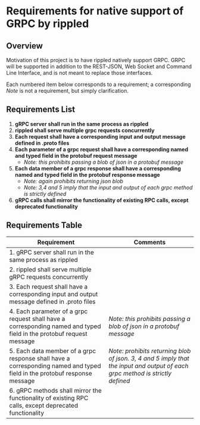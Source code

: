 # Requirements for native support of GRPC by rippled
## Overview
Motivation of this project is to have rippled natively support GRPC. GRPC will be supported in addition to the REST-JSON, Web Socket and Command Line Interface, and is not meant to replace those interfaces.

Each numbered item below corresponds to a requirement; a corresponding *Note* is not a requirement, but simply clarification.

## Requirements List

1. **gRPC server shall run in the same process as rippled**
2. **rippled shall serve multiple grpc requests concurrently**
3. **Each request shall have a corresponding input and output message defined in .proto files**
4. **Each parameter of a grpc request shall have a corresponding named and typed field in the protobuf request message**
    - *Note: this prohibits passing a blob of json in a protobuf message*
5. **Each data member of a grpc response shall have a corresponding named and typed field in the protobuf response message**
    - *Note: again prohibits returning json blob*
    - *Note: 3,4 and 5 imply that the input and output of each grpc method is strictly defined*
6. **gRPC calls shall mirror the functionality of existing RPC calls, except deprecated functionality**

## Requirements Table

| Requirement | Comments |
| ----------- | ----------- |
| 1. gRPC server shall run in the same process as rippled | |
| 2. rippled shall serve multiple gRPC requests concurrently| |
| 3. Each request shall have a corresponding input and output message defined in .proto files | |
| 4. Each parameter of a grpc request shall have a corresponding named and typed field in the protobuf request message | *Note: this prohibits passing a blob of json in a protobuf message* |
| 5. Each data member of a grpc response shall have a corresponding named and typed field in the protobuf response message | *Note: prohibits returning blob of json. 3, 4 and 5 imply that the input and output of each grpc method is strictly defined*|
| 6. gRPC methods shall mirror the functionality of existing RPC calls, except deprecated functionality | |
